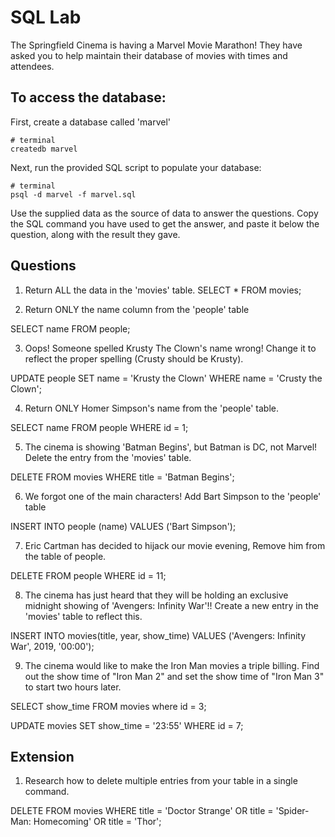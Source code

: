 # SQL Lab

The Springfield Cinema is having a Marvel Movie Marathon! They have asked you to help maintain their database of movies with times and attendees.

## To access the database:

First, create a database called 'marvel'

```
# terminal
createdb marvel
```

Next, run the provided SQL script to populate your database:

```
# terminal
psql -d marvel -f marvel.sql
```

Use the supplied data as the source of data to answer the questions. Copy the SQL command you have used to get the answer, and paste it below the question, along with the result they gave.

## Questions

1.  Return ALL the data in the 'movies' table.
SELECT * FROM movies; 


2.  Return ONLY the name column from the 'people' table

SELECT name FROM people; 


3.  Oops! Someone spelled Krusty The Clown's name wrong! Change it to reflect the proper spelling (Crusty should be Krusty).

UPDATE people SET name = 'Krusty the Clown' 
WHERE name = 'Crusty the Clown';


4.  Return ONLY Homer Simpson's name from the 'people' table.

SELECT name FROM people
WHERE id = 1; 


5.  The cinema is showing 'Batman Begins', but Batman is DC, not Marvel! Delete the entry from the 'movies' table.

DELETE FROM movies
WHERE title = 'Batman Begins';


6.  We forgot one of the main characters! Add Bart Simpson to the 'people' table

INSERT INTO people (name)
VALUES ('Bart Simpson');


7.  Eric Cartman has decided to hijack our movie evening, Remove him from the table of people.

DELETE FROM people 
WHERE id = 11;


8.  The cinema has just heard that they will be holding an exclusive midnight showing of 'Avengers: Infinity War'!! Create a new entry in the 'movies' table to reflect this.

INSERT INTO movies(title, year, show_time)
VALUES ('Avengers: Infinity War', 2019, '00:00');


9.  The cinema would like to make the Iron Man movies a triple billing. Find out the show time of "Iron Man 2" and set the show time of "Iron Man 3" to start two hours later.

SELECT show_time FROM movies
where id = 3;

UPDATE movies SET show_time = '23:55'
WHERE id = 7;


## Extension

1.  Research how to delete multiple entries from your table in a single command.

DELETE FROM movies
WHERE title = 'Doctor Strange' OR title = 'Spider-Man: Homecoming' OR title = 'Thor';
